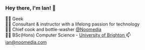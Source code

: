 ### Hey there, I'm Ian! 👋

🧑‍💻 Geek </br>
👨‍🏫 Consultant & instructor with a lifelong passion for technology </br>
👨‍🍳 Chief cook and bottle-washer [@Noomedia](https://github.com/noomedia/) </br>
👨‍🎓 BSc(Hons) Computer Science - [University of Brighton ](https://www.brighton.ac.uk/courses/study/computer-science-bsc-hons.aspx)
📫 [ian@noomedia.com](mailto:ian@noomedia.com)

<!--
**ianjukes/ianjukes** is a ✨ _special_ ✨ repository because its `README.md` (this file) appears on your GitHub profile.

Here are some ideas to get you started:

- 🔭 I’m currently working on ...
- 🌱 I’m currently learning ...
- 👯 I’m looking to collaborate on ...
- 🤔 I’m looking for help with ...
- 💬 Ask me about ...
- 📫 How to reach me: ...
- 😄 Pronouns: ...
- ⚡ Fun fact: ...
-->
